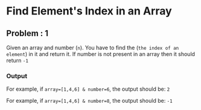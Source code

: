 # Find Element's Index in an Array

## Problem : 1

Given an array and number (`n`). You have to find the (`the index of an element`) in it and return it. If number is not present in an array then it should return `-1`

### Output

For example, if `array=[1,4,6] & number=6`, the output should be: `2`

For example, if `array=[1,4,6] & number=8`, the output should be: `-1`



